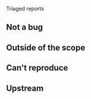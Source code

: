 Triaged reports

Not a bug
---------


Outside of the scope
--------------------


Can't reproduce
---------------


Upstream
--------
